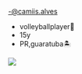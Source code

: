 -@camiis.alves
- volleyballplayer🏐
- 15y
- PR,guaratuba🏝

![](https://media.tenor.com/vDriZJEdkEkAAAAC/excited-cute.gif)


